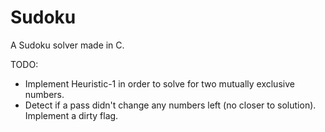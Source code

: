 # Sudoku
A Sudoku solver made in C.

TODO:
- Implement Heuristic-1 in order to solve for two mutually exclusive numbers.
- Detect if a pass didn't change any numbers left (no closer to solution). Implement a dirty flag.
